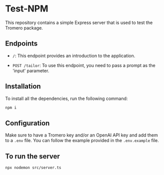# Test-NPM

This repository contains a simple Express server that is used to test the Tromero package.

## Endpoints

- `/`: This endpoint provides an introduction to the application.

- `POST /tailor`: To use this endpoint, you need to pass a prompt as the 'input' parameter.

## Installation

To install all the dependencies, run the following command:

```bash
npm i
```

## Configuration

Make sure to have a Tromero key and/or an OpenAI API key and add them to a `.env` file. You can follow the example provided in the `.env.example` file.

## To run the server

```bash
npx nodemon src/server.ts
```
